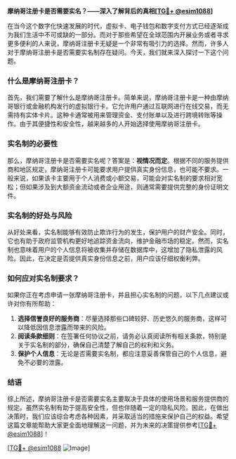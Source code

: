 **摩纳哥注册卡是否需要实名？——深入了解背后的真相[[TG💪+ @esim1088](https://t.me/s/esim1088)]**

在当今这个数字化快速发展的时代，虚拟卡、电子钱包和数字支付方式已经逐渐成为我们生活中不可或缺的一部分。而对于那些希望在全球范围内开展业务或者寻求更多便利的人来说，摩纳哥注册卡无疑是一个非常有吸引力的选择。然而，许多人对于摩纳哥注册卡是否需要实名制存在疑问。今天，我们就来深入探讨一下这个问题。

### 什么是摩纳哥注册卡？

首先，我们需要了解什么是摩纳哥注册卡。简单来说，摩纳哥注册卡是一种由摩纳哥银行或金融机构发行的虚拟银行卡。它允许用户通过互联网进行在线交易，而无需持有实体卡片。这种卡通常被用来管理资金、支付账单以及进行跨境转账等操作。由于其便捷性和安全性，越来越多的人开始选择使用摩纳哥注册卡。

### 实名制的必要性

那么，摩纳哥注册卡是否需要实名呢？答案是：**视情况而定**。根据不同的服务提供商和地区规定，摩纳哥注册卡可能要求用户提供真实身份信息，也可能不要求。一般来说，如果该卡主要用于个人消费或小额交易，可能会对实名制的要求相对宽松；但如果涉及到大额资金流动或者企业用途，则通常需要提供完整的身份证明文件。

### 实名制的好处与风险

从好处来看，实名制能够有效防止欺诈行为的发生，保护用户的财产安全。同时，它也有助于政府监管机构更好地追踪资金流向，维护金融市场的稳定。然而，实名制也意味着用户的个人信息将被收集并存储在数据库中，这增加了隐私泄露的风险。因此，在决定是否提供真实身份信息之前，用户应该仔细权衡利弊。

### 如何应对实名制要求？

如果你正在考虑申请一张摩纳哥注册卡，并且担心实名制的问题，以下几点建议或许对你有所帮助：

1. **选择信誉良好的服务商**：尽量选择那些口碑较好、历史悠久的服务商，这样可以降低因信息泄露而带来的风险。
2. **阅读条款细则**：在签署任何协议之前，请务必认真阅读所有相关条款，特别是关于实名制的部分，确保自己清楚了解自己的权利和义务。
3. **保护个人信息**：无论是否需要实名制，都应注意妥善保管自己的个人信息，避免不必要的泄露。

### 结语

综上所述，摩纳哥注册卡是否需要实名主要取决于具体的使用场景和服务提供商的规定。虽然实名制有助于提高安全性，但也伴随着一定的隐私风险。因此，在做出决策时，我们应该综合考虑各种因素，并采取适当的措施来保护自己的权益。希望这篇文章能帮助大家更全面地理解这一问题，并为未来的决策提供参考[[TG💪+ @esim1088](https://t.me/s/esim1088)]！

[[TG💪+ @esim1088](https://t.me/s/esim1088) ![Image](https://i.postimg.cc/4NQfJmqS/Snipaste-2025-05-13-00-14-12.png)]